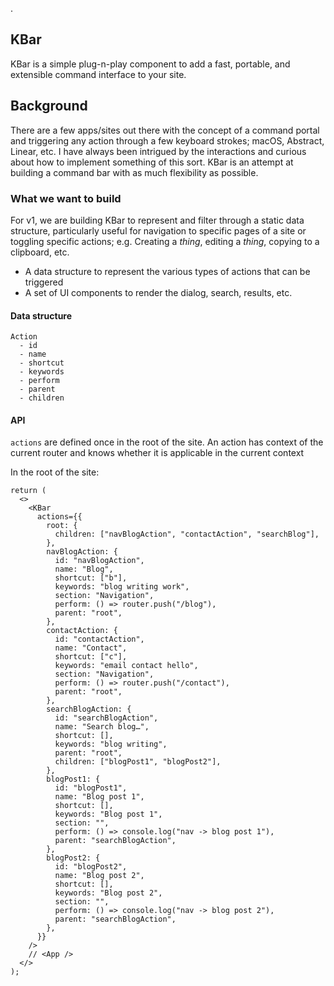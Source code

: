 .

## KBar

KBar is a simple plug-n-play component to add a fast,
portable, and extensible command interface to your site.

## Background

There are a few apps/sites out there with the concept of a command portal and triggering any
action through a few keyboard strokes; macOS, Abstract, Linear, etc. I have always been intrigued by the interactions and curious
about how to implement something of this sort. KBar is an attempt at building a command bar with as
much flexibility as possible.

### What we want to build

For v1, we are building KBar to represent and filter through a static data structure, particularly
useful for navigation to specific pages of a site or toggling specific actions; e.g. Creating a
_thing_, editing a _thing_, copying to a clipboard, etc.

- A data structure to represent the various types of actions that can be triggered
- A set of UI components to render the dialog, search, results, etc.

#### Data structure

```
Action
  - id
  - name
  - shortcut
  - keywords
  - perform
  - parent
  - children
```

#### API

`actions` are defined once in the root of the site. An action has context of the current router and
knows whether it is applicable in the current context

In the root of the site:

```tsx
return (
  <>
    <KBar
      actions={{
        root: {
          children: ["navBlogAction", "contactAction", "searchBlog"],
        },
        navBlogAction: {
          id: "navBlogAction",
          name: "Blog",
          shortcut: ["b"],
          keywords: "blog writing work",
          section: "Navigation",
          perform: () => router.push("/blog"),
          parent: "root",
        },
        contactAction: {
          id: "contactAction",
          name: "Contact",
          shortcut: ["c"],
          keywords: "email contact hello",
          section: "Navigation",
          perform: () => router.push("/contact"),
          parent: "root",
        },
        searchBlogAction: {
          id: "searchBlogAction",
          name: "Search blog…",
          shortcut: [],
          keywords: "blog writing",
          parent: "root",
          children: ["blogPost1", "blogPost2"],
        },
        blogPost1: {
          id: "blogPost1",
          name: "Blog post 1",
          shortcut: [],
          keywords: "Blog post 1",
          section: "",
          perform: () => console.log("nav -> blog post 1"),
          parent: "searchBlogAction",
        },
        blogPost2: {
          id: "blogPost2",
          name: "Blog post 2",
          shortcut: [],
          keywords: "Blog post 2",
          section: "",
          perform: () => console.log("nav -> blog post 2"),
          parent: "searchBlogAction",
        },
      }}
    />
    // <App />
  </>
);
```
